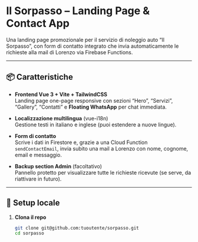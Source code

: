 # Il Sorpasso – Landing Page & Contact App

Una landing page promozionale per il servizio di noleggio auto “Il Sorpasso”, con form di contatto integrato che invia automaticamente le richieste alla mail di Lorenzo via Firebase Functions.

---

## 📦 Caratteristiche

- **Frontend Vue 3 + Vite + TailwindCSS**  
  Landing page one-page responsive con sezioni “Hero”, “Servizi”, “Gallery”, “Contatti” e **Floating WhatsApp** per chat immediata.

- **Localizzazione multilingua** (vue-i18n)  
  Gestione testi in italiano e inglese (puoi estendere a nuove lingue).

- **Form di contatto**  
  Scrive i dati in Firestore e, grazie a una Cloud Function `sendContactEmail`, invia subito una mail a Lorenzo con nome, cognome, email e messaggio.

- **Backup section Admin** (facoltativo)  
  Pannello protetto per visualizzare tutte le richieste ricevute (se serve, da riattivare in futuro).

---

## 🚀 Setup locale

1. **Clona il repo**  
   ```bash
   git clone git@github.com:tuoutente/sorpasso.git
   cd sorpasso

